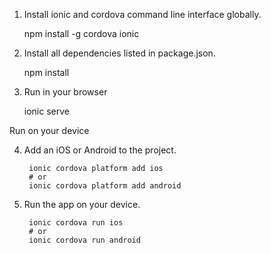 
1. Install ionic and cordova command line interface globally.
     
    npm install -g cordova ionic
    
2. Install all dependencies listed in package.json.

    npm install

3. Run in your browser
  
    ionic serve

Run on your device

4. Add an iOS or Android to the project.
        
        ionic cordova platform add ios 
        # or 
        ionic cordova platform add android
        
5. Run the app on your device.
        
        ionic cordova run ios
        # or
        ionic cordova run android
